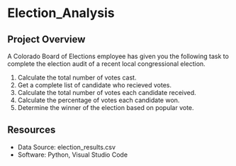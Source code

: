 # Election_Analysis

## Project Overview 
A Colorado Board of Elections employee has given you the following task to complete the election audit of a recent local congressional election.

1. Calculate the total number of votes cast.
2. Get a complete list of candidate who recieved votes.
3. Calculate the total number of votes each candidate received.
4. Calculate the percentage of votes each candidate won.
5. Determine the winner of the election based on popular vote.

## Resources
- Data Source: election_results.csv
- Software: Python, Visual Studio Code
